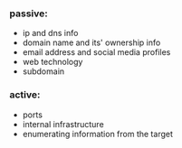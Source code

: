 ### passive:
- ip and dns info
- domain name and its' ownership info
- email address and social media profiles
- web technology
- subdomain
### active:
- ports
- internal infrastructure
- enumerating information from the target
